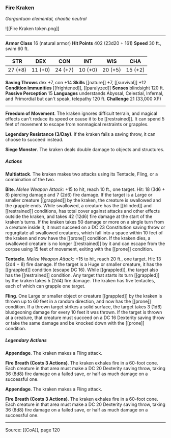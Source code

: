 ### Fire Kraken
_Gargantuan elemental, chaotic neutral_

![[Fire Kraken token.png]]


---

**Armor Class** 16 (natural armor)
**Hit Points** 402 (23d20 + 161)
**Speed** 30 ft., swim 60 ft.

| STR     | DEX     | CON     | INT     | WIS     | CHA     |
|---------|---------|---------|---------|---------|---------|
| 27 (+8) | 11 (+0) | 24 (+7) | 10 (+0) | 20 (+5) | 15 (+2) |

**Saving Throws** dex +7, con +14
**Skills** [[nature]] +7, [[survival]] +12
**Condition Immunities** [[frightened]], [[paralyzed]]
**Senses** blindsight 120 ft.
**Passive Perception** 15
**Languages** understands Abyssal, Celestial, Infernal, and Primordial but can't speak, telepathy 120 ft.
**Challenge** 21 (33,000 XP)

---

**Freedom of Movement**. The kraken ignores difficult terrain, and magical effects can't reduce its speed or cause it to be [[restrained]]. It can spend 5 feet of movement to escape from nonmagical restraints or grapples.

**Legendary Resistance (3/Day)**. If the kraken fails a saving throw, it can choose to succeed instead.

**Siege Monster**. The kraken deals double damage to objects and structures.

##### Actions
**Multiattack**. The kraken makes two attacks using its Tentacle, Fling, or a combination of the two.

**Bite**. _Melee Weapon Attack:_ +15 to hit, reach 10 ft., one target. Hit: 18 (3d6 + 8) piercing damage and 7 (2d6) fire damage. If the target is a Large or smaller creature [[grappled]] by the kraken, the creature is swallowed and the grapple ends. While swallowed, a creature has the [[blinded]] and [[restrained]] conditions, has total cover against attacks and other effects outside the kraken, and takes 42 (12d6) fire damage at the start of the kraken's turns. If the kraken takes 50 damage or more on a single turn from a creature inside it, it must succeed on a DC 23 Constitution saving throw or regurgitate all swallowed creatures, which fall into a space within 10 feet of the kraken and now have the [[prone]] condition. If the kraken dies, a swallowed creature is no longer [[restrained]] by it and can escape from the corpse using 15 feet of movement, exiting with the [[prone]] condition.

**Tentacle**. _Melee Weapon Attack:_ +15 to hit, reach 20 ft., one target. Hit: 13 (2d4 + 8) fire damage. If the target is a Huge or smaller creature, it has the [[grappled]] condition (escape DC 16). While [[grappled]], the target also has the [[restrained]] condition. Any target that starts its turn [[grappled]] by the kraken takes 5 (2d4) fire damage. The kraken has five tentacles, each of which can grapple one target.

**Fling**. One Large or smaller object or creature [[grappled]] by the kraken is thrown up to 60 feet in a random direction, and now has the [[prone]] condition. If a thrown target strikes a solid surface, the target takes 3 (1d6) bludgeoning damage for every 10 feet it was thrown. If the target is thrown at a creature, that creature must succeed on a DC 16 Dexterity saving throw or take the same damage and be knocked down with the [[prone]] condition.

##### Legendary Actions
**Appendage**. The kraken makes a Fling attack.

**Fire Breath (Costs 3 Actions)**. The kraken exhales fire in a 60-foot cone. Each creature in that area must make a DC 20 Dexterity saving throw, taking 36 (8d8) fire damage on a failed save, or half as much damage on a successful one.

**Appendage**. The kraken makes a Fling attack.

**Fire Breath (Costs 3 Actions)**. The kraken exhales fire in a 60-foot cone. Each creature in that area must make a DC 20 Dexterity saving throw, taking 36 (8d8) fire damage on a failed save, or half as much damage on a successful one.


---

Source: [[CoA]], page 120